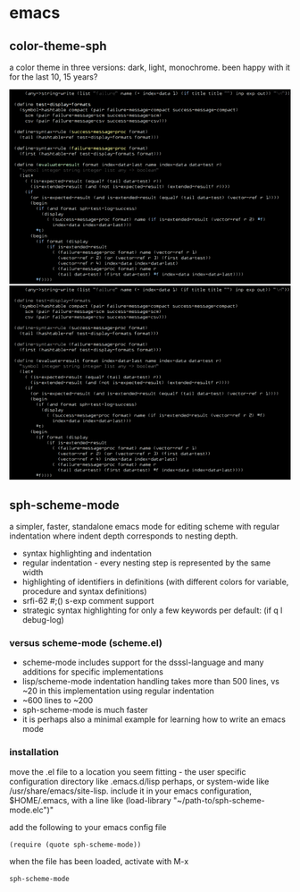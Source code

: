 # emacs
## color-theme-sph
a color theme in three versions: dark, light, monochrome. been happy with it for the last 10, 15 years?

![color theme dark](emacs/color-theme/dark.png?raw=true)
![color theme monochrome](emacs/color-theme/monochrome.png?raw=true)

## sph-scheme-mode
a simpler, faster, standalone emacs mode for editing scheme with regular indentation where indent depth corresponds to nesting depth.

* syntax highlighting and indentation
* regular indentation - every nesting step is represented by the same width
* highlighting of identifiers in definitions (with different colors for variable, procedure and syntax definitions)
* srfi-62 #;() s-exp comment support
* strategic syntax highlighting for only a few keywords per default: (if q l debug-log)

### versus scheme-mode (scheme.el)
* scheme-mode includes support for the dsssl-language and many additions for specific implementations
* lisp/scheme-mode indentation handling takes more than 500 lines, vs ~20 in this implementation using regular indentation
* ~600 lines to ~200
* sph-scheme-mode is much faster
* it is perhaps also a minimal example for learning how to write an emacs mode

### installation
move the .el file to a location you seem fitting - the user specific configuration directory like .emacs.d/lisp perhaps, or system-wide like /usr/share/emacs/site-lisp.
include it in your emacs configuration, $HOME/.emacs, with a line like (load-library \"~/path-to/sph-scheme-mode.elc\")"

add the following to your emacs config file

    (require (quote sph-scheme-mode))

when the file has been loaded, activate with M-x

    sph-scheme-mode

